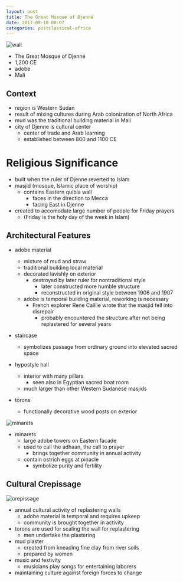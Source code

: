 ```yaml
---
layout: post
title: The Great Mosque of Djenné
date: 2017-09-10 00:07
categories: postclassical-africa
---
```


![wall]

* The Great Mosque of Djenné
* 1,200 CE
* adobe
* Mali

## Context
* region is Western Sudan
* result of mixing cultures during Arab colonization of North Africa
* mud was the traditional building material in Mali
* city of Djenne is cultural center
  * center of trade and Arab learning
  * established between 800 and 1100 CE


# Religious Significance

* built when the ruler of Djenne reverted to Islam
* masjid (mosque, Islamic place of worship)
  * contains Eastern quibla wall
    * faces in the direction to Mecca
    * facing East in Djenne
* created to accomodate large number of people for Friday prayers
  * (Friday is the holy day of the week in Islam)

## Architectural Features

* adobe material
  * mixture of mud and straw
  * traditional building local material
  * decorated lavishly on exterior
    * destroyed by later ruler for nontraditional style
      * later constructed more humble structure
      * reconstructed in original style between 1906 and 1907
  * adobe is temporal building material, reworking is necessary
    * French explorer Rene Caillie wrote that the masjid fell into disrepair
      * probably encountered the structure after not being replastered for several years

* staircase
  * symbolizes passage from ordinary ground into elevated sacred space
* hypostyle hall
  * interior with many pillars
    * seen also in Egyptian sacred boat room
  * much larger than other Western Sudanese masjids
* torons
  * functionally decorative wood posts on exterior

![minarets]

* minarets
  * large adobe towers on Eastern facade
  * used to call the adhaan, the call to prayer
    * brings together community in annual activity
  * contain ostrich eggs at pinacle
    * symbolize purity and fertility

## Cultural Crepissage

![crepissage]

* annual cultural activity of replastering walls
  * adobe material is temporal and requires upkeep
  * community is brought together in activity
* torons are used for scaling the wall for replastering
  * men undertake the plastering
* mud plaster
  * created from kneading fine clay from river soils
  * prepared by women
* music and festivity
  * musicians play songs for entertaining laborers
* maintaining culture against foreign forces to change


[wall]: https://upload.wikimedia.org/wikipedia/commons/2/28/Old_Towns_of_Djenn%C3%A9-107934.jpg
[minarets]: https://upload.wikimedia.org/wikipedia/commons/c/c1/Great_Mosque_of_Djenn%C3%A9_3_%28cropped%29.jpg
[crepissage]: http://1.bp.blogspot.com/-U4ifcZbQ3T8/Uu53SS0BMTI/AAAAAAAAFR0/d1vReZc873E/s1600/Timothy-Allen-3.jpg
